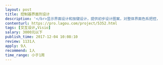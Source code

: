 ```yaml
---                
layout: post       
title: 控制器界面剂设计           
description: '</br>显示界面设计和按键设计，提供初步设计图案，对整体界面色系把控，显示屏尺寸固定，按键一共5键，布局友设计商负责</br>'     
contenturl: https://pro.lagou.com/project/5352.html      
tags: [交互设计,Visio]            
salary: 3000元以下          
publish_time: 2017-12-04 10:08:10         
review: 1131人                   
apply: 9人                   
recommend: 1人                   
time_range: 小于1周              
---                 
```

